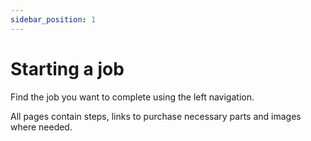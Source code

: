 ```yaml
---
sidebar_position: 1
---
```


# Starting a job

Find the job you want to complete using the left navigation.

All pages contain steps, links to purchase necessary parts and images where needed. 



